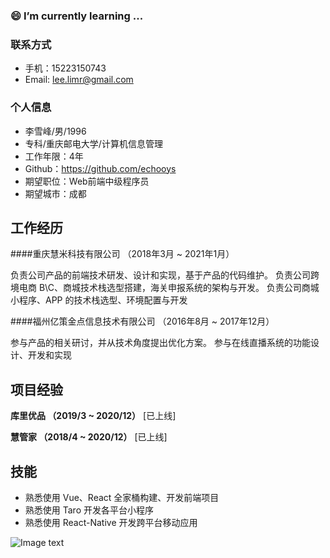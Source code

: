 ###  😄 I’m currently learning ...


### 联系方式
 - 手机：15223150743
 - Email: lee.limr@gmail.com

### 个人信息
 - 李雪峰/男/1996
 - 专科/重庆邮电大学/计算机信息管理
 - 工作年限：4年
 - Github：https://github.com/echooys
 - 期望职位：Web前端中级程序员
 - 期望城市：成都

## 工作经历

####重庆慧米科技有限公司    （2018年3月 ~ 2021年1月）

负责公司产品的前端技术研发、设计和实现，基于产品的代码维护。
负责公司跨境电商 B\C、商城技术栈选型搭建，海关申报系统的架构与开发。
负责公司商城小程序、APP 的技术栈选型、环境配置与开发

####福州亿策金点信息技术有限公司    （2016年8月 ~ 2017年12月）

参与产品的相关研讨，并从技术角度提出优化方案。
参与在线直播系统的功能设计、开发和实现

## 项目经验

**库里优品 （2019/3 ~ 2020/12）** [已上线]

**慧管家 （2018/4 ~ 2020/12）** [已上线]

## 技能
 - 熟悉使用 Vue、React 全家桶构建、开发前端项目
 - 熟悉使用 Taro 开发各平台小程序
 - 熟悉使用 React-Native 开发跨平台移动应用


<!--
**echooys/echooys** is a ✨ _special_ ✨ repository because its `README.md` (this file) appears on your GitHub profile.

Here are some ideas to get you started:

- 🔭 I’m currently working on ...
- 🌱 I’m currently learning ...
- 👯 I’m looking to collaborate on ...
- 🤔 I’m looking for help with ...
- 💬 Ask me about ...
- 📫 How to reach me: ...
- 😄 Pronouns: ...
- ⚡ Fun fact: ...
-->
![Image text](http://img.netbian.com/file/2020/0814/fbb1db7f27e748086d30301c6540918f.jpg)
